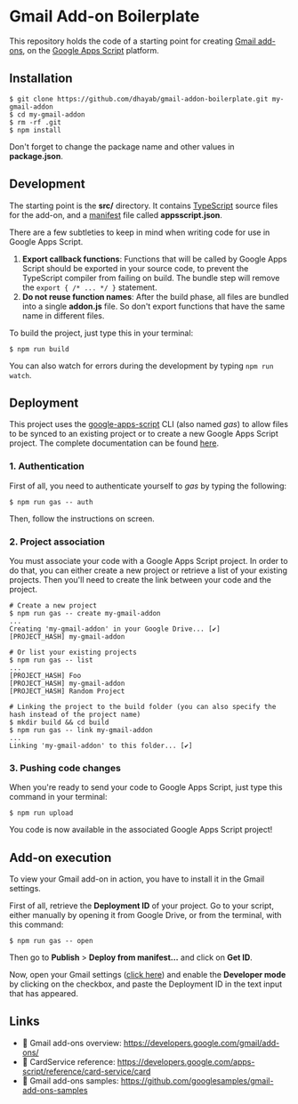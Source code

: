 # Gmail Add-on Boilerplate

This repository holds the code of a starting point for creating [Gmail add-ons](https://developers.google.com/gmail/add-ons/), on the [Google Apps Script](https://developers.google.com/apps-script/) platform.

## Installation

```shell
$ git clone https://github.com/dhayab/gmail-addon-boilerplate.git my-gmail-addon
$ cd my-gmail-addon
$ rm -rf .git
$ npm install
```

Don't forget to change the package name and other values in **package.json**.

## Development

The starting point is the **src/** directory. It contains [TypeScript](https://www.typescriptlang.org/) source files for the add-on, and a [manifest](https://developers.google.com/gmail/add-ons/concepts/manifests) file called **appsscript.json**.

There are a few subtleties to keep in mind when writing code for use in Google Apps Script.

1. **Export callback functions**: Functions that will be called by Google Apps Script should be exported in your source code, to prevent the TypeScript compiler from failing on build. The bundle step will remove the `export { /* ... */ }` statement.
2. **Do not reuse function names**: After the build phase, all files are bundled into a single **addon.js** file. So don't export functions that have the same name in different files.

To build the project, just type this in your terminal:

```shell
$ npm run build
```

You can also watch for errors during the development by typing `npm run watch`.

## Deployment

This project uses the [google-apps-script](https://github.com/maartendesnouck/google-apps-script) CLI (also named *gas*) to allow files to be synced to an existing project or to create a new Google Apps Script project. The complete documentation can be found [here](https://github.com/maartendesnouck/google-apps-script#usage).

### 1. Authentication

First of all, you need to authenticate yourself to *gas* by typing the following:

```shell
$ npm run gas -- auth
```

Then, follow the instructions on screen.

### 2. Project association

You must associate your code with a Google Apps Script project. In order to do that, you can either create a new project or retrieve a list of your existing projects. Then you'll need to create the link between your code and the project.

```shell
# Create a new project
$ npm run gas -- create my-gmail-addon
...
Creating 'my-gmail-addon' in your Google Drive... [✔]
[PROJECT_HASH] my-gmail-addon

# Or list your existing projects
$ npm run gas -- list
...
[PROJECT_HASH] Foo
[PROJECT_HASH] my-gmail-addon
[PROJECT_HASH] Random Project

# Linking the project to the build folder (you can also specify the hash instead of the project name)
$ mkdir build && cd build
$ npm run gas -- link my-gmail-addon
...
Linking 'my-gmail-addon' to this folder... [✔]
```

### 3. Pushing code changes

When you're ready to send your code to Google Apps Script, just type this command in your terminal:

```shell
$ npm run upload
```

You code is now available in the associated Google Apps Script project!

## Add-on execution

To view your Gmail add-on in action, you have to install it in the Gmail settings.

First of all, retrieve the **Deployment ID** of your project. Go to your script, either manually by opening it from Google Drive, or from the terminal, with this command:

```shell
$ npm run gas -- open
```

Then go to **Publish** > **Deploy from manifest…** and click on **Get ID**.

Now, open your Gmail settings ([click here](https://mail.google.com/mail/u/0/#settings/addons)) and enable the **Developer mode** by clicking on the checkbox, and paste the Deployment ID in the text input that has appeared.

## Links

- :book: Gmail add-ons overview: https://developers.google.com/gmail/add-ons/
- :book: CardService reference: https://developers.google.com/apps-script/reference/card-service/card
- :book: Gmail add-ons samples: https://github.com/googlesamples/gmail-add-ons-samples
